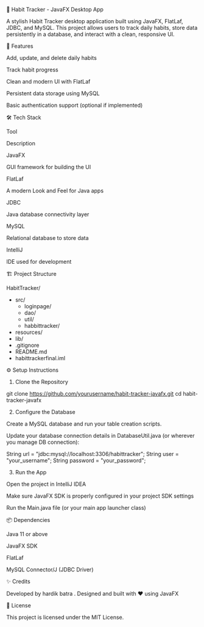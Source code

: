 🧠 Habit Tracker - JavaFX Desktop App

A stylish Habit Tracker desktop application built using JavaFX, FlatLaf, JDBC, and MySQL. This project allows users to track daily habits, store data persistently in a database, and interact with a clean, responsive UI.

🚀 Features

Add, update, and delete daily habits

Track habit progress

Clean and modern UI with FlatLaf

Persistent data storage using MySQL

Basic authentication support (optional if implemented)

🛠 Tech Stack

Tool

Description

JavaFX

GUI framework for building the UI

FlatLaf

A modern Look and Feel for Java apps

JDBC

Java database connectivity layer

MySQL

Relational database to store data

IntelliJ

IDE used for development

🏗️ Project Structure

HabitTracker/
- src/
  - loginpage/
  - dao/
  - util/
  - habbittracker/
- resources/
- lib/
- .gitignore
- README.md
- habittrackerfinal.iml

⚙️ Setup Instructions

1. Clone the Repository

git clone https://github.com/yourusername/habit-tracker-javafx.git
cd habit-tracker-javafx

2. Configure the Database

Create a MySQL database and run your table creation scripts.

Update your database connection details in DatabaseUtil.java (or wherever you manage DB connection):

String url = "jdbc:mysql://localhost:3306/habittracker";
String user = "your_username";
String password = "your_password";

3. Run the App

Open the project in IntelliJ IDEA

Make sure JavaFX SDK is properly configured in your project SDK settings

Run the Main.java file (or your main app launcher class)

📦 Dependencies

Java 11 or above

JavaFX SDK

FlatLaf

MySQL Connector/J (JDBC Driver)

✨ Credits

Developed by hardik batra . Designed and built with ❤️ using JavaFX

📄 License

This project is licensed under the MIT License.

